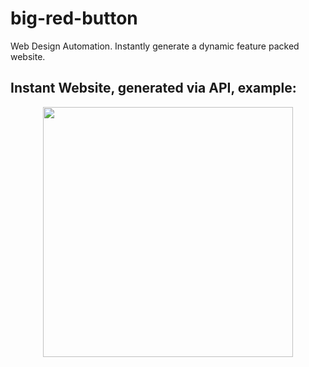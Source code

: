 # big-red-button
Web Design Automation. Instantly generate a dynamic feature packed website.

## Instant Website, generated via API, example:
<p align="center">
  <img src="https://www.mysafemedia.com/Photos/SoNETWebEngine/Website_Examples/Screen_Shot_2018_01_06_at_1.53.44_PM_zT_800x600.png" width="400"/>
</p>

